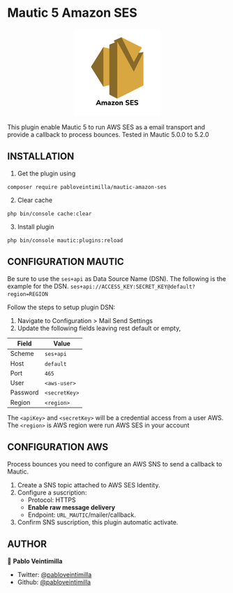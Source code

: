 # Mautic 5 Amazon SES

<p style="text-align: center;">
<img src="Assets/img/icon.png" alt="Amazon SES" width="200"/>
</p>

This plugin enable Mautic 5 to run AWS SES as a email transport and provide a callback to process bounces.
Tested in Mautic 5.0.0 to 5.2.0

## INSTALLATION

1. Get the plugin using

```
composer require pabloveintimilla/mautic-amazon-ses
```

2. Clear cache

```
php bin/console cache:clear
```

3. Install plugin

```
php bin/console mautic:plugins:reload
```

## CONFIGURATION MAUTIC

Be sure to use the `ses+api` as Data Source Name (DSN).
The following is the example for the DSN.
`ses+api://ACCESS_KEY:SECRET_KEY@default?region=REGION`

Follow the steps to setup plugin DSN:

1. Navigate to Configuration > Mail Send Settings
2. Update the following fields leaving rest default or empty,

| Field    | Value         |
| -------- | ------------- |
| Scheme   | `ses+api`     |
| Host     | `default`     |
| Port     | `465`         |
| User     | `<aws-user>`  |
| Password | `<secretKey>` |
| Region   | `<region>`    |

The `<apiKey>` and `<secretKey>` will be a credential access from a user AWS.
The `<region>` is AWS region were run AWS SES in your account

## CONFIGURATION AWS

Process bounces you need to configure an AWS SNS to send a callback to Mautic.

1. Create a SNS topic attached to AWS SES Identity.
2. Configure a suscription:
   - Protocol: HTTPS
   - **Enable raw message delivery** 
   - Endpoint: `URL_MAUTIC`/mailer/callback.
4. Confirm SNS suscription, this plugin automatic activate.

## AUTHOR

👤 **Pablo Veintimilla**

- Twitter: [@pabloveintimilla](https://twitter.com/pabloveintimilla)
- Github: [@pabloveintimilla](https://github.com/pabloveintimilla)

[MailjetGuidePage]: https://dev.mailjet.com/email/guides/getting-started/
